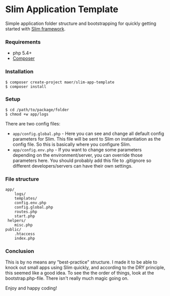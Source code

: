 # Slim Application Template

Simple application folder structure and bootstrapping for quickly getting started with [Slim framework](http://www.slimframework.com/).

### Requirements
* php 5.4+
* [Composer](http://getcomposer.org)

### Installation
```
$ composer create-project maer/slim-app-template
$ composer install
```

### Setup
```
$ cd /path/to/package/folder
$ chmod +w app/logs
```

There are two config files:
* `app/config.global.php` - Here you can see and change all default config parameters for Slim. This file will be sent to Slim on instantiation as the config file. So this is basically where you configure Slim.
* `app/config.env.php` - If you want to change some parameters depending on the environment/server, you can override those parameters here. You should probably add this file to .gitignore so different developers/servers can have their own settings.

### File structure
```
app/
    logs/
    templates/
    config.env.php
    config.global.php
    routes.php
    start.php
 helpers/
    misc.php
public/
    .htaccess
    index.php
```

### Conclusion
This is by no means any "best-practice" structure. I made it to be able to knock out small apps using Slim quickly, and according to the DRY principle, this seemed like a good idea.
To see the the order of things, look at the bootstrap.php-file. There isn't really much magic going on.

Enjoy and happy coding!
 

